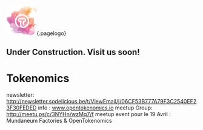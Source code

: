 ![Logoot](/uploads/logoot.png "Logoot"){.pagelogo}
<!-- TITLE: OpenTokenomics -->
<!-- SUBTITLE: welcome to the OpenTokenomics wiki main page -->

## Under Construction. Visit us soon!


# Tokenomics

newsletter: http://newsletter.sodelicious.be/t/ViewEmail/j/06CF53B777A79F3C2540EF23F30FEDED 
info : www.opentokenomics.io 
meetup Group:  http://meetu.ps/c/3NYHn/wzMq7/f
meetup event pour le 19 Avril :   Mundaneum Factories & OpenTokenomics 